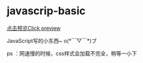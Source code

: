 # javascrip-basic
<a href="http://htmlpreview.github.io/?https://github.com/Zzunky/javascrip-basic/blob/master/index.html" >点击预览Click preview</a>
<p>JavaScript写的小东西~ o(*￣▽￣*)ブ</p>
<p>ps ：网速慢的时候，css样式会加载不完全，稍等一小下</p>
